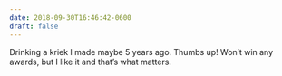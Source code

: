 ```yaml
---
date: 2018-09-30T16:46:42-0600
draft: false
---
```




Drinking a kriek I made maybe 5 years ago. Thumbs up! Won’t win any awards, but I like it and that’s what matters.



